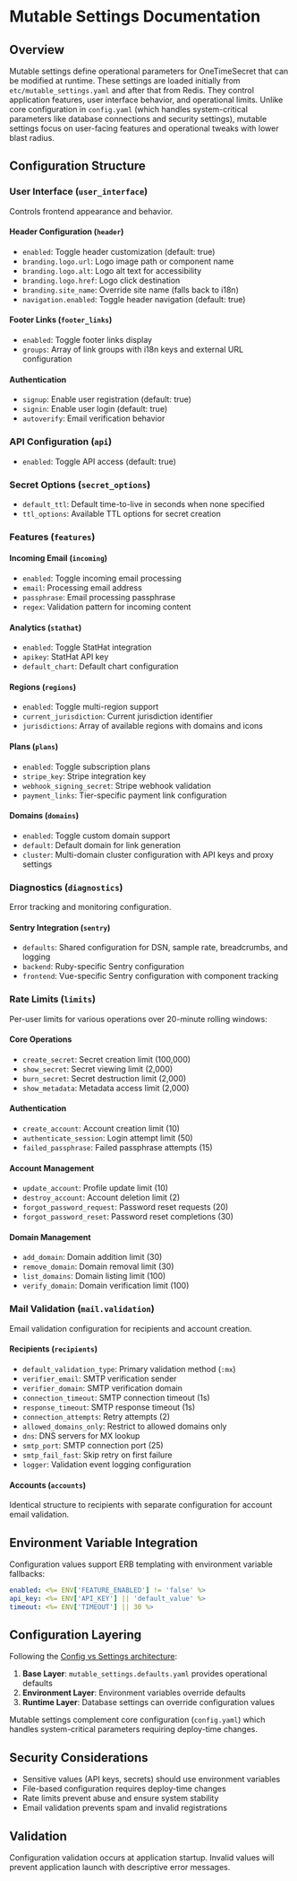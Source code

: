 # Mutable Settings Documentation

## Overview

Mutable settings define operational parameters for OneTimeSecret that can be modified at runtime. These settings are loaded initially from `etc/mutable_settings.yaml` and after that from Redis. They control application features, user interface behavior, and operational limits. Unlike core configuration in `config.yaml` (which handles system-critical parameters like database connections and security settings), mutable settings focus on user-facing features and operational tweaks with lower blast radius.

## Configuration Structure

### User Interface (`user_interface`)

Controls frontend appearance and behavior.

#### Header Configuration (`header`)
- `enabled`: Toggle header customization (default: true)
- `branding.logo.url`: Logo image path or component name
- `branding.logo.alt`: Logo alt text for accessibility
- `branding.logo.href`: Logo click destination
- `branding.site_name`: Override site name (falls back to i18n)
- `navigation.enabled`: Toggle header navigation (default: true)

#### Footer Links (`footer_links`)
- `enabled`: Toggle footer links display
- `groups`: Array of link groups with i18n keys and external URL configuration

#### Authentication
- `signup`: Enable user registration (default: true)
- `signin`: Enable user login (default: true)
- `autoverify`: Email verification behavior

### API Configuration (`api`)
- `enabled`: Toggle API access (default: true)

### Secret Options (`secret_options`)
- `default_ttl`: Default time-to-live in seconds when none specified
- `ttl_options`: Available TTL options for secret creation

### Features (`features`)

#### Incoming Email (`incoming`)
- `enabled`: Toggle incoming email processing
- `email`: Processing email address
- `passphrase`: Email processing passphrase
- `regex`: Validation pattern for incoming content

#### Analytics (`stathat`)
- `enabled`: Toggle StatHat integration
- `apikey`: StatHat API key
- `default_chart`: Default chart configuration

#### Regions (`regions`)
- `enabled`: Toggle multi-region support
- `current_jurisdiction`: Current jurisdiction identifier
- `jurisdictions`: Array of available regions with domains and icons

#### Plans (`plans`)
- `enabled`: Toggle subscription plans
- `stripe_key`: Stripe integration key
- `webhook_signing_secret`: Stripe webhook validation
- `payment_links`: Tier-specific payment link configuration

#### Domains (`domains`)
- `enabled`: Toggle custom domain support
- `default`: Default domain for link generation
- `cluster`: Multi-domain cluster configuration with API keys and proxy settings

### Diagnostics (`diagnostics`)

Error tracking and monitoring configuration.

#### Sentry Integration (`sentry`)
- `defaults`: Shared configuration for DSN, sample rate, breadcrumbs, and logging
- `backend`: Ruby-specific Sentry configuration
- `frontend`: Vue-specific Sentry configuration with component tracking

### Rate Limits (`limits`)

Per-user limits for various operations over 20-minute rolling windows:

#### Core Operations
- `create_secret`: Secret creation limit (100,000)
- `show_secret`: Secret viewing limit (2,000)
- `burn_secret`: Secret destruction limit (2,000)
- `show_metadata`: Metadata access limit (2,000)

#### Authentication
- `create_account`: Account creation limit (10)
- `authenticate_session`: Login attempt limit (50)
- `failed_passphrase`: Failed passphrase attempts (15)

#### Account Management
- `update_account`: Profile update limit (10)
- `destroy_account`: Account deletion limit (2)
- `forgot_password_request`: Password reset requests (20)
- `forgot_password_reset`: Password reset completions (30)

#### Domain Management
- `add_domain`: Domain addition limit (30)
- `remove_domain`: Domain removal limit (30)
- `list_domains`: Domain listing limit (100)
- `verify_domain`: Domain verification limit (100)

### Mail Validation (`mail.validation`)

Email validation configuration for recipients and account creation.

#### Recipients (`recipients`)
- `default_validation_type`: Primary validation method (`:mx`)
- `verifier_email`: SMTP verification sender
- `verifier_domain`: SMTP verification domain
- `connection_timeout`: SMTP connection timeout (1s)
- `response_timeout`: SMTP response timeout (1s)
- `connection_attempts`: Retry attempts (2)
- `allowed_domains_only`: Restrict to allowed domains only
- `dns`: DNS servers for MX lookup
- `smtp_port`: SMTP connection port (25)
- `smtp_fail_fast`: Skip retry on first failure
- `logger`: Validation event logging configuration

#### Accounts (`accounts`)
Identical structure to recipients with separate configuration for account email validation.

## Environment Variable Integration

Configuration values support ERB templating with environment variable fallbacks:

```yaml
enabled: <%= ENV['FEATURE_ENABLED'] != 'false' %>
api_key: <%= ENV['API_KEY'] || 'default_value' %>
timeout: <%= ENV['TIMEOUT'] || 30 %>
```

## Configuration Layering

Following the [Config vs Settings architecture](../architecture/config-vs-settings.md):

1. **Base Layer**: `mutable_settings.defaults.yaml` provides operational defaults
2. **Environment Layer**: Environment variables override defaults
3. **Runtime Layer**: Database settings can override configuration values

Mutable settings complement core configuration (`config.yaml`) which handles system-critical parameters requiring deploy-time changes.

## Security Considerations

- Sensitive values (API keys, secrets) should use environment variables
- File-based configuration requires deploy-time changes
- Rate limits prevent abuse and ensure system stability
- Email validation prevents spam and invalid registrations

## Validation

Configuration validation occurs at application startup. Invalid values will prevent application launch with descriptive error messages.
